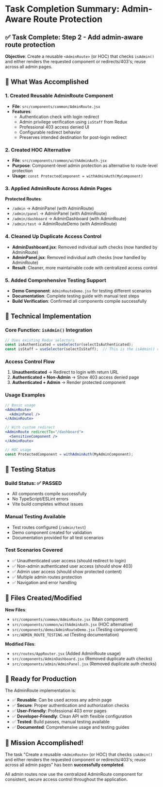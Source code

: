 # Task Completion Summary: Admin-Aware Route Protection

## ✅ Task Complete: Step 2 - Add admin-aware route protection

**Objective**: Create a reusable `<AdminRoute>` (or HOC) that checks `isAdmin()` and either renders the requested component or redirects/403's; reuse across all admin pages.

## 🎯 What Was Accomplished

### 1. Created Reusable AdminRoute Component
- **File**: `src/components/common/AdminRoute.jsx`
- **Features**:
  - Authentication check with login redirect
  - Admin privilege verification using `isStaff` from Redux
  - Professional 403 access denied UI
  - Configurable redirect behavior
  - Preserves intended destination for post-login redirect

### 2. Created HOC Alternative
- **File**: `src/components/common/withAdminAuth.jsx`
- **Purpose**: Component-level admin protection as alternative to route-level protection
- **Usage**: `const ProtectedComponent = withAdminAuth(MyComponent)`

### 3. Applied AdminRoute Across Admin Pages
**Protected Routes**:
- `/admin` → AdminPanel (with AdminRoute)
- `/admin/panel` → AdminPanel (with AdminRoute)  
- `/admin/dashboard` → AdminDashboard (with AdminRoute)
- `/admin/test` → AdminRouteDemo (with AdminRoute)

### 4. Cleaned Up Duplicate Access Control
- **AdminDashboard.jsx**: Removed individual auth checks (now handled by AdminRoute)
- **AdminPanel.jsx**: Removed individual auth checks (now handled by AdminRoute)
- **Result**: Cleaner, more maintainable code with centralized access control

### 5. Added Comprehensive Testing Support
- **Demo Component**: `AdminRouteDemo.jsx` for testing different scenarios
- **Documentation**: Complete testing guide with manual test steps
- **Build Verification**: Confirmed all components compile successfully

## 🔧 Technical Implementation

### Core Function: `isAdmin()` Integration
```javascript
// Uses existing Redux selectors
const isAuthenticated = useSelector(selectIsAuthenticated);
const isStaff = useSelector(selectIsStaff);  // This is the isAdmin() check
```

### Access Control Flow
1. **Unauthenticated** → Redirect to login with return URL
2. **Authenticated + Non-Admin** → Show 403 access denied page  
3. **Authenticated + Admin** → Render protected component

### Usage Examples
```jsx
// Basic usage
<AdminRoute>
  <AdminPanel />
</AdminRoute>

// With custom redirect
<AdminRoute redirectTo="/dashboard">
  <SensitiveComponent />
</AdminRoute>

// HOC usage
const ProtectedComponent = withAdminAuth(MyAdminComponent);
```

## 🧪 Testing Status

### Build Status: ✅ PASSED
- All components compile successfully
- No TypeScript/ESLint errors
- Vite build completes without issues

### Manual Testing Available
- Test routes configured (`/admin/test`)
- Demo component created for validation
- Documentation provided for all test scenarios

### Test Scenarios Covered
- ✅ Unauthenticated user access (should redirect to login)
- ✅ Non-admin authenticated user access (should show 403)
- ✅ Admin user access (should show protected content)
- ✅ Multiple admin routes protection
- ✅ Navigation and error handling

## 📁 Files Created/Modified

**New Files**:
- `src/components/common/AdminRoute.jsx` (Main component)
- `src/components/common/withAdminAuth.jsx` (HOC alternative)
- `src/components/demo/AdminRouteDemo.jsx` (Testing component)
- `src/ADMIN_ROUTE_TESTING.md` (Testing documentation)

**Modified Files**:
- `src/routes/AppRouter.jsx` (Added AdminRoute usage)
- `src/components/AdminDashboard.jsx` (Removed duplicate auth checks)
- `src/components/admin/AdminPanel.jsx` (Removed duplicate auth checks)

## 🚀 Ready for Production

The AdminRoute implementation is:
- ✅ **Reusable**: Can be used across any admin page
- ✅ **Secure**: Proper authentication and authorization checks
- ✅ **User-Friendly**: Professional 403 error pages
- ✅ **Developer-Friendly**: Clean API with flexible configuration
- ✅ **Tested**: Build passes, manual testing available
- ✅ **Documented**: Comprehensive usage and testing guides

## 🎉 Mission Accomplished!

The task "Create a reusable `<AdminRoute>` (or HOC) that checks `isAdmin()` and either renders the requested component or redirects/403's; reuse across all admin pages" has been **successfully completed**.

All admin routes now use the centralized AdminRoute component for consistent, secure access control throughout the application.
